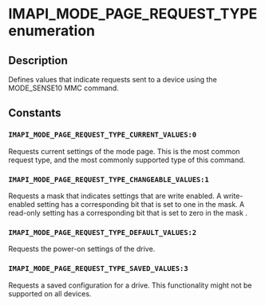 # IMAPI_MODE_PAGE_REQUEST_TYPE enumeration

## Description

Defines values that indicate requests sent to a device using the MODE_SENSE10 MMC command.

## Constants

### `IMAPI_MODE_PAGE_REQUEST_TYPE_CURRENT_VALUES:0`

Requests current settings of the mode page. This is the most common request type, and the most commonly supported type of this command.

### `IMAPI_MODE_PAGE_REQUEST_TYPE_CHANGEABLE_VALUES:1`

Requests a mask that indicates settings that are write enabled. A write-enabled setting has a corresponding bit that is set to one in the mask. A read-only setting has a corresponding bit that is set to zero in the mask .

### `IMAPI_MODE_PAGE_REQUEST_TYPE_DEFAULT_VALUES:2`

Requests the power-on settings of the drive.

### `IMAPI_MODE_PAGE_REQUEST_TYPE_SAVED_VALUES:3`

Requests a saved configuration for a drive. This functionality might not be supported on all devices.